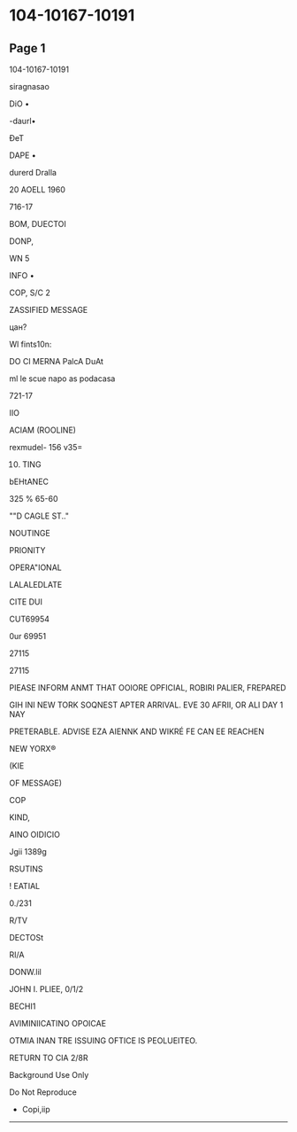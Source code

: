 # 104-10167-10191

## Page 1

104-10167-10191

siragnasao

DiO •

-daurl•

ĐeT

DAPE •

durerd Dralla

20 AOELL 1960

716-17

BOM, DUECTOI

DONP,

WN 5

INFO •

COP, S/C 2

ZASSIFIED MESSAGE

цан?

Wl fints10n:

DO Cl MERNA PalcA DuAt

ml le scue napo as podacasa

721-17

IIO

ACIAM (ROOLINE)

rexmudel- 156 v35=

10. TING

bEHtANEC

325 % 65-60

""D CAGLE ST.."

NOUTINGE

PRIONITY

OPERA"IONAL

LALALEDLATE

CITE DUI

CUT69954

0ur 69951

27115

27115

PIEASE INFORM ANMT THAT OOIORE OPFICIAL, ROBIRI PALIER, FREPARED

GIH INI NEW TORK SOQNEST APTER ARRIVAL. EVE 30 AFRII, OR ALI DAY 1 NAY

PRETERABLE. ADVISE EZA AIENNK AND WIKRÉ FE CAN EE REACHEN

NEW YORX®

(KIE

OF MESSAGE)

COP

KIND,

AINO OIDICIO

Jgii 1389g

RSUTINS

! EATIAL

0./231

R/TV

DECTOSt

RI/A

DONW.lil

JOHN I. PLIEE, 0/1/2

BECHI1

AVIMINIICATINO OPOICAE

OTMIA INAN TRE ISSUING OFTICE IS PEOLUEITEO.

RETURN TO CIA 2/8R

Background Use Only

Do Not Reproduce

- Copi,iip

---


